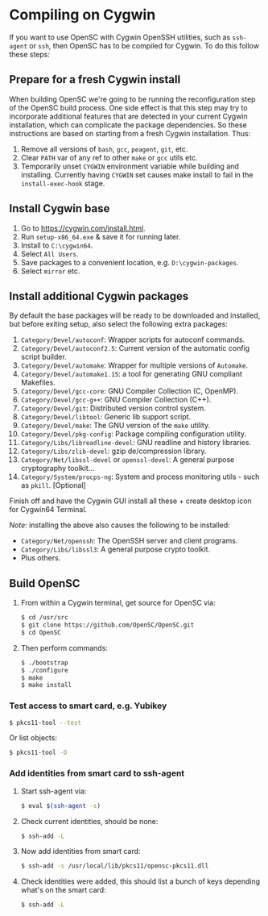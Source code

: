 # Compiling on Cygwin

If you want to use OpenSC with Cygwin OpenSSH utilities, such as `ssh-agent` or `ssh`,
then OpenSC has to be compiled for Cygwin. To do this follow these steps:

## Prepare for a fresh Cygwin install

When building OpenSC we're going to be running the reconfiguration step of the OpenSC build process.
One side effect is that this step may try to incorporate additional features that are detected in
your current Cygwin installation, which can complicate the package dependencies.
So these instructions are based on starting from a fresh Cygwin installation. Thus:

1. Remove all versions of `bash`, `gcc`, `peagent`, `git`, etc.
2. Clear `PATH` var of any ref to other `make` or `gcc` utils etc.
3. Temporarily unset `CYGWIN` environment variable while building and installing.
   Currently having `CYGWIN` set causes make install to fail in the `install-exec-hook` stage.

## Install Cygwin base

1. Go to <https://cygwin.com/install.html>.
2. Run `setup-x86_64.exe` & save it for running later.
3. Install to `C:\cygwin64`.
4. Select `All Users`.
5. Save packages to a convenient location, e.g. `D:\cygwin-packages`.
6. Select `mirror` etc.

## Install additional Cygwin packages

By default the base packages will be ready to be downloaded and installed,
but before exiting setup, also select the following extra packages:

1. `Category/Devel/autoconf`: Wrapper scripts for autoconf commands.
2. `Category/Devel/autoconf2.5`: Current version of the automatic config script builder.
3. `Category/Devel/automake`: Wrapper for multiple versions of `Automake`.
4. `Category/Devel/automake1.15`: a tool for generating GNU compliant Makefiles.
5. `Category/Devel/gcc-core`: GNU Compiler Collection (C, OpenMP).
6. `Category/Devel/gcc-g++`: GNU Compiler Collection (C++).
7. `Category/Devel/git`: Distributed version control system.
8. `Category/Devel/libtool`: Generic lib support script.
9. `Category/Devel/make`: The GNU version of the `make` utility.
10. `Category/Devel/pkg-config`: Package compiling configuration utility.
11. `Category/Libs/libreadline-devel`: GNU readline and history libraries.
12. `Category/Libs/zlib-devel`: gzip de/compression library.
13. `Category/Net/libssl-devel` or `openssl-devel`: A general purpose cryptography toolkit...
14. `Category/System/procps-ng`: System and process monitoring utils - such as `pkill`. [Optional]

Finish off and have the Cygwin GUI install all these + create desktop icon for Cygwin64 Terminal.

*Note*: installing the above also causes the following to be installed:

* `Category/Net/openssh`: The OpenSSH server and client programs.
* `Category/Libs/libssl3`: A general purpose crypto toolkit.
* Plus others.

## Build OpenSC

1. From within a Cygwin terminal, get source for OpenSC via:

   ```bash
   $ cd /usr/src
   $ git clone https://github.com/OpenSC/OpenSC.git
   $ cd OpenSC
   ```

2. Then perform commands:

   ```bash
   $ ./bootstrap
   $ ./configure
   $ make
   $ make install
   ```

### Test access to smart card, e.g. Yubikey

```bash
$ pkcs11-tool --test
```

Or list objects:

```bash
$ pkcs11-tool -O
```

### Add identities from smart card to ssh-agent

1. Start ssh-agent via:

   ```bash
   $ eval $(ssh-agent -s)
   ```

2. Check current identities, should be none:

   ```bash
   $ ssh-add -L
   ```

3. Now add identities from smart card:

   ```bash
   $ ssh-add -s /usr/local/lib/pkcs11/opensc-pkcs11.dll
   ```

4. Check identities were added, this should list a bunch of keys depending what's on the smart card:

   ```bash
   $ ssh-add -L
   ```
